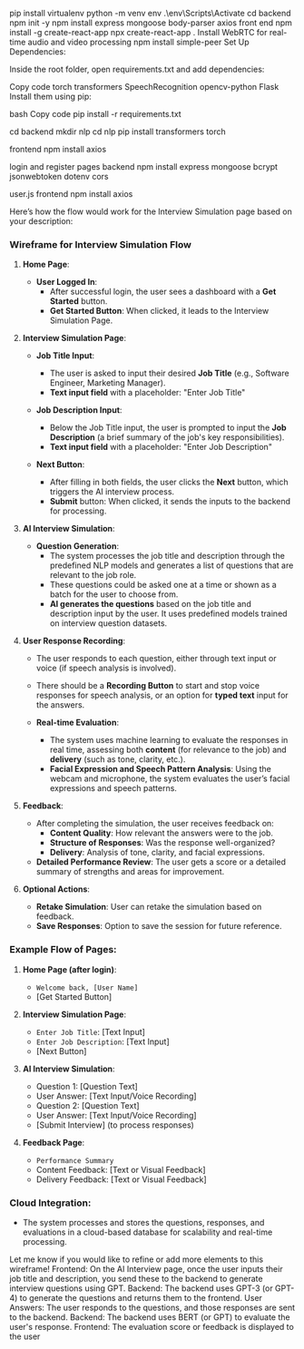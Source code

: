pip install virtualenv
python -m venv env
.\env\Scripts\Activate
cd backend
npm init -y
npm install express mongoose body-parser axios
front end
npm install -g create-react-app
npx create-react-app .
Install WebRTC for real-time audio and video processing
npm install simple-peer
Set Up Dependencies:

Inside the root folder, open requirements.txt and add dependencies:

Copy code
torch
transformers
SpeechRecognition
opencv-python
Flask
Install them using pip:

bash
Copy code
pip install -r requirements.txt

cd backend
mkdir nlp
cd nlp
pip install transformers torch

frontend
npm install axios

login and register pages
backend
npm install express mongoose bcrypt jsonwebtoken dotenv cors

user.js
frontend 
npm install axios

Here’s how the flow would work for the Interview Simulation page based on your description:

### **Wireframe for Interview Simulation Flow**

1. **Home Page**:
   - **User Logged In**:
     - After successful login, the user sees a dashboard with a **Get Started** button.
     - **Get Started Button**: When clicked, it leads to the Interview Simulation Page.

2. **Interview Simulation Page**:
   - **Job Title Input**:
     - The user is asked to input their desired **Job Title** (e.g., Software Engineer, Marketing Manager).
     - **Text input field** with a placeholder: "Enter Job Title"
   
   - **Job Description Input**:
     - Below the Job Title input, the user is prompted to input the **Job Description** (a brief summary of the job's key responsibilities).
     - **Text input field** with a placeholder: "Enter Job Description"
   
   - **Next Button**:
     - After filling in both fields, the user clicks the **Next** button, which triggers the AI interview process.
     - **Submit** button: When clicked, it sends the inputs to the backend for processing.

3. **AI Interview Simulation**:
   - **Question Generation**:
     - The system processes the job title and description through the predefined NLP models and generates a list of questions that are relevant to the job role.
     - These questions could be asked one at a time or shown as a batch for the user to choose from.
     - **AI generates the questions** based on the job title and description input by the user. It uses predefined models trained on interview question datasets.

4. **User Response Recording**:
   - The user responds to each question, either through text input or voice (if speech analysis is involved).
   - There should be a **Recording Button** to start and stop voice responses for speech analysis, or an option for **typed text** input for the answers.
   
   - **Real-time Evaluation**: 
     - The system uses machine learning to evaluate the responses in real time, assessing both **content** (for relevance to the job) and **delivery** (such as tone, clarity, etc.).
     - **Facial Expression and Speech Pattern Analysis**: Using the webcam and microphone, the system evaluates the user’s facial expressions and speech patterns.

5. **Feedback**:
   - After completing the simulation, the user receives feedback on:
     - **Content Quality**: How relevant the answers were to the job.
     - **Structure of Responses**: Was the response well-organized?
     - **Delivery**: Analysis of tone, clarity, and facial expressions.
   - **Detailed Performance Review**: The user gets a score or a detailed summary of strengths and areas for improvement.
   
6. **Optional Actions**:
   - **Retake Simulation**: User can retake the simulation based on feedback.
   - **Save Responses**: Option to save the session for future reference.

### **Example Flow of Pages:**

1. **Home Page (after login)**:
   - `Welcome back, [User Name]`
   - [Get Started Button]

2. **Interview Simulation Page**:
   - `Enter Job Title`: [Text Input]
   - `Enter Job Description`: [Text Input]
   - [Next Button]

3. **AI Interview Simulation**:
   - Question 1: [Question Text]
   - User Answer: [Text Input/Voice Recording]
   - Question 2: [Question Text]
   - User Answer: [Text Input/Voice Recording]
   - [Submit Interview] (to process responses)

4. **Feedback Page**:
   - `Performance Summary`
   - Content Feedback: [Text or Visual Feedback]
   - Delivery Feedback: [Text or Visual Feedback]

### **Cloud Integration**:
- The system processes and stores the questions, responses, and evaluations in a cloud-based database for scalability and real-time processing.

Let me know if you would like to refine or add more elements to this wireframe!
Frontend: On the AI Interview page, once the user inputs their job title and description, you send these to the backend to generate interview questions using GPT.
Backend: The backend uses GPT-3 (or GPT-4) to generate the questions and returns them to the frontend.
User Answers: The user responds to the questions, and those responses are sent to the backend.
Backend: The backend uses BERT (or GPT) to evaluate the user's response.
Frontend: The evaluation score or feedback is displayed to the user